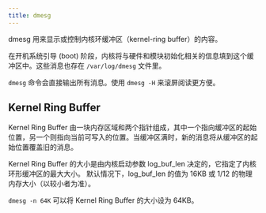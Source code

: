 ```yaml
---
title: dmesg
---
```



dmesg 用来显示或控制内核环缓冲区（kernel-ring buffer）的内容。

在开机系统引导 (boot) 阶段，内核将与硬件和模块初始化相关的信息填到这个缓冲区中。这些消息也存在 `/var/log/dmesg` 文件里。

`dmesg` 命令会直接输出所有消息。使用 `dmesg -H` 来滚屏阅读更方便。

## Kernel Ring Buffer

Kernel Ring Buffer 由一块内存区域和两个指针组成，其中一个指向缓冲区的起始位置，另一个则指向当前可写入的位置。当缓冲区满时，新的消息将从缓冲区的起始位置覆盖旧的消息。

Kernel Ring Buffer 的大小是由内核启动参数 log_buf_len 决定的，它指定了内核环形缓冲区的最大大小。
默认情况下，log_buf_len 的值为 16KB 或 1/12 的物理内存大小（以较小者为准）。

`dmesg -n 64K` 可以将 Kernel Ring Buffer 的大小设为 64KB。
